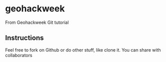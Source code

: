# geohackweek
From Geohackweek Git tutorial

## Instructions
Feel free to fork on Github or do other stuff, like clone it.  You can share with collaborators
